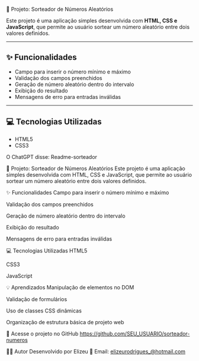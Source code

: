  🎲 Projeto: Sorteador de Números Aleatórios

Este projeto é uma aplicação simples desenvolvida com **HTML, CSS e JavaScript**, que permite ao usuário sortear um número aleatório entre dois valores definidos.

---

## ✨ Funcionalidades

- Campo para inserir o número mínimo e máximo
- Validação dos campos preenchidos
- Geração de número aleatório dentro do intervalo
- Exibição do resultado 
- Mensagens de erro para entradas inválidas

---

## 💻 Tecnologias Utilizadas

- HTML5
- CSS3


O ChatGPT disse:
Readme-sorteador

🎲 Projeto: Sorteador de Números Aleatórios
Este projeto é uma aplicação simples desenvolvida com HTML, CSS e JavaScript, que permite ao usuário sortear um número aleatório entre dois valores definidos.

✨ Funcionalidades
Campo para inserir o número mínimo e máximo

Validação dos campos preenchidos

Geração de número aleatório dentro do intervalo

Exibição do resultado

Mensagens de erro para entradas inválidas

💻 Tecnologias Utilizadas
HTML5

CSS3

JavaScript

💡 Aprendizados
Manipulação de elementos no DOM

Validação de formulários

Uso de classes CSS dinâmicas

Organização de estrutura básica de projeto web

🔗 Acesse o projeto no GitHub
https://github.com/SEU_USUARIO/sorteador-numeros

👨‍💻 Autor
Desenvolvido por Elizeu
📧 Email: elizeurodrigues_@hotmail.com




